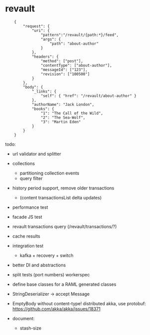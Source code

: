 # revault

```
    {
        "request": {
            "uri": {
                "pattern":"/revault/{path:*}/feed",
                "args": {
                    "path": "about-author"
                }
            },
            "headers": {
                "method": ["post"],
                "contentType": ["about-author"],
                "messageId": ["123"],
                "revision": ["100500"]
            }
        },
        "body": {
            "_links": {
                "self": { "href": "/revault/about-author" }
            },
            "authorName": "Jack London",
            "books": {
                "1": "The Call of the Wild",
                "2": "The Sea-Wolf",
                "3": "Martin Eden"
            }
        }
    }
```

todo:
  * url validator and splitter

  * collections
    + partitioning collection events
    + query filter
  * history period support, remove older transactions
    + (content transactionsList delta updates)
  * performance test
  * facade JS test
  * revault transactions query (/revault/transactions/?)
  * cache results
  * integration test
    + kafka + recovery + switch
  * better DI and abstractions
  * split tests (port numbers) workerspec
  * define base classes for a RAML generated classes
  * StringDeserializer -> accept Message
  * EmptyBody without content-type!
    distributed akka, use protobuf: https://github.com/akka/akka/issues/18371

  * document:
    - stash-size
